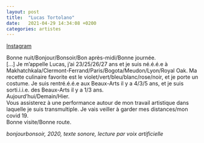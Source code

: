 ```yaml
---
layout: post
title:  "Lucas Tortolano"
date:   2021-04-29 14:34:08 +0200
categories: artistes
---
```

[Instagram](https://www.instagram.com/onalotrot/)

Bonne nuit/Bonjour/Bonsoir/Bon après-midi/Bonne journée.   
[...] Je m’appelle Lucas, j’ai 23/25/26/27 ans et je suis né.é.é.e à Makhatchkala/Clermont-Ferrand/Paris/Bogota/Meudon/Lyon/Royal Oak. Ma recette culinaire favorite est le violet/vert/bleu/blanc/rose/noir, et je porte un costume. Je suis rentré.é.é.e aux Beaux-Arts il y a 4/3/5 ans, et je suis sorti.i.i.e. des Beaux-Arts il y a 1/3 ans.  
Aujourd’hui/Demain/Hier.  
Vous assisterez à une performance autour de mon travail artistique dans laquelle je suis transmultiple. Je vais veiller à garder mes distances/mon covid 19.  
Bonne visite/Bonne route.

*bonjourbonsoir, 2020, texte sonore, lecture par voix artificielle*
